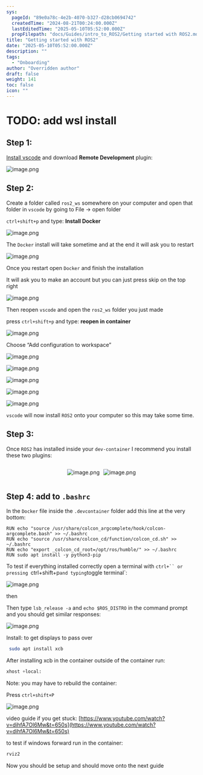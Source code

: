 ```yaml
---
sys:
  pageId: "89e0a78c-4e2b-4070-b327-d28cb0694742"
  createdTime: "2024-08-21T00:24:00.000Z"
  lastEditedTime: "2025-05-10T05:52:00.000Z"
  propFilepath: "docs/Guides/intro_to_ROS2/Getting started with ROS2.md"
title: "Getting started with ROS2"
date: "2025-05-10T05:52:00.000Z"
description: ""
tags:
  - "Onboarding"
author: "Overridden author"
draft: false
weight: 141
toc: false
icon: ""
---
```


# TODO: add wsl install

## Step 1:

[Install vscode](https://code.visualstudio.com/download) and download **Remote Development** plugin:

![image.png](https://prod-files-secure.s3.us-west-2.amazonaws.com/d518164a-d88e-44d1-a4ee-3adb3bd8bce0/efb52993-1881-4a40-b95e-6f020334f022/image.png?X-Amz-Algorithm=AWS4-HMAC-SHA256&X-Amz-Content-Sha256=UNSIGNED-PAYLOAD&X-Amz-Credential=ASIAZI2LB466R6UZIAPO%2F20250626%2Fus-west-2%2Fs3%2Faws4_request&X-Amz-Date=20250626T091027Z&X-Amz-Expires=3600&X-Amz-Security-Token=IQoJb3JpZ2luX2VjEGEaCXVzLXdlc3QtMiJIMEYCIQDcByLQAMA8pXlDsVW7zOa99E6szsayZazoqP1kjIDXQAIhAPC4AsH%2FX7wKOnNohkDCQQWO%2FZhZ9rdn9X4%2B6gsgoBsoKv8DCFoQABoMNjM3NDIzMTgzODA1IgzCnFBASDExpnbG%2FXIq3ANprW6PNj%2FjPp2wBKop%2BWwfoQAtgR%2BZgVl33wdIsW03b9UHFdlAAhEMeqJHp3Encm8vrk4RznKJwPBeNP4y0C41rL1TR1zZxSQoFYk4eNfK63vRK6X0LIARJuI0rFpP8T6xeStrTo74Czlpek6obxVt7aeBC1Y1bfh6vCZ5oXKa6wqGQqtX%2BAul97s8Y5tx3v78fTbCkNZv9wq6%2Bvrjg%2F7k%2FrXdQp8anJHsHd9DHwN9ZtEcSIfYgTPSglj82ENe2LTi0V0vJNsqZF%2F3vm3eyo2gjR9syER9pgSLdQL4X2kYTzCmx88XmujyHibLE%2FVPqKCqo20UYVKk%2BRCAW4GZZrLy5W9y59VEodPhMtY48sXc9Dw9%2F9%2BpIm%2FUmEgD23vlsixW9mvCFYI4y4H5f1s3dUptluCQCPsWtYWffF0AUOiAKO%2F9H2RNRgoCMsrhE4QOZRzXNOVDLxtcJsnUNIVK1fFRcpfhZqcL3W0TmTmLety2B%2FyvCh%2B7g88f01u6MTu5d59gg6BYO56DoF760aufKtdoDkGCluuBskmv3dDVoJjU3b1TdwHrS5PoAKWoyAAv%2B%2FjFWXXjlB2Xg%2Bi45KyCUwq87Sw0MtHngvioNlPah3FMSlLbTCgZ0zR7KW97ITCTl%2FTCBjqkAeT2fAhMfvYjw0TrnsMM4HdH6sTiVNpp5mjjB7dXHO2tPs5uewpVCjv5ytloqjQT0B%2FFf9WaUdByZ3K1979xwwDn5Q%2B9%2FU0KKom3rUkYUlEr4bmTehrgPx1q6mgGq78BsuZ5zZJDMrVYVrZQlwYkebGkQODsmojXqMlkfVdExqcdMss7cYALtcBl9tojYhqPqpTq9z6CEdbXxm%2Fjnjmt2RsnfXR%2F&X-Amz-Signature=edf59d238b2a07e97773479b6480ba25b3cdfc89d9404d61dc1c69d9d08c7755&X-Amz-SignedHeaders=host&x-amz-checksum-mode=ENABLED&x-id=GetObject)

## Step 2:

Create a folder called `ros2_ws` somewhere on your computer and open that folder in `vscode` by going to File → open folder 

`ctrl+shift+p` and type: **Install Docker**

![image.png](https://prod-files-secure.s3.us-west-2.amazonaws.com/d518164a-d88e-44d1-a4ee-3adb3bd8bce0/2269dc0e-1cd5-47ff-bceb-c04ad9b2eab0/image.png?X-Amz-Algorithm=AWS4-HMAC-SHA256&X-Amz-Content-Sha256=UNSIGNED-PAYLOAD&X-Amz-Credential=ASIAZI2LB466R6UZIAPO%2F20250626%2Fus-west-2%2Fs3%2Faws4_request&X-Amz-Date=20250626T091027Z&X-Amz-Expires=3600&X-Amz-Security-Token=IQoJb3JpZ2luX2VjEGEaCXVzLXdlc3QtMiJIMEYCIQDcByLQAMA8pXlDsVW7zOa99E6szsayZazoqP1kjIDXQAIhAPC4AsH%2FX7wKOnNohkDCQQWO%2FZhZ9rdn9X4%2B6gsgoBsoKv8DCFoQABoMNjM3NDIzMTgzODA1IgzCnFBASDExpnbG%2FXIq3ANprW6PNj%2FjPp2wBKop%2BWwfoQAtgR%2BZgVl33wdIsW03b9UHFdlAAhEMeqJHp3Encm8vrk4RznKJwPBeNP4y0C41rL1TR1zZxSQoFYk4eNfK63vRK6X0LIARJuI0rFpP8T6xeStrTo74Czlpek6obxVt7aeBC1Y1bfh6vCZ5oXKa6wqGQqtX%2BAul97s8Y5tx3v78fTbCkNZv9wq6%2Bvrjg%2F7k%2FrXdQp8anJHsHd9DHwN9ZtEcSIfYgTPSglj82ENe2LTi0V0vJNsqZF%2F3vm3eyo2gjR9syER9pgSLdQL4X2kYTzCmx88XmujyHibLE%2FVPqKCqo20UYVKk%2BRCAW4GZZrLy5W9y59VEodPhMtY48sXc9Dw9%2F9%2BpIm%2FUmEgD23vlsixW9mvCFYI4y4H5f1s3dUptluCQCPsWtYWffF0AUOiAKO%2F9H2RNRgoCMsrhE4QOZRzXNOVDLxtcJsnUNIVK1fFRcpfhZqcL3W0TmTmLety2B%2FyvCh%2B7g88f01u6MTu5d59gg6BYO56DoF760aufKtdoDkGCluuBskmv3dDVoJjU3b1TdwHrS5PoAKWoyAAv%2B%2FjFWXXjlB2Xg%2Bi45KyCUwq87Sw0MtHngvioNlPah3FMSlLbTCgZ0zR7KW97ITCTl%2FTCBjqkAeT2fAhMfvYjw0TrnsMM4HdH6sTiVNpp5mjjB7dXHO2tPs5uewpVCjv5ytloqjQT0B%2FFf9WaUdByZ3K1979xwwDn5Q%2B9%2FU0KKom3rUkYUlEr4bmTehrgPx1q6mgGq78BsuZ5zZJDMrVYVrZQlwYkebGkQODsmojXqMlkfVdExqcdMss7cYALtcBl9tojYhqPqpTq9z6CEdbXxm%2Fjnjmt2RsnfXR%2F&X-Amz-Signature=e772bef2708b2e489ef8f0caad523be8921c8d8cae10c94e91499fc9bfafe63e&X-Amz-SignedHeaders=host&x-amz-checksum-mode=ENABLED&x-id=GetObject)

The `Docker` install will take sometime and at the end it will ask you to restart

![image.png](https://prod-files-secure.s3.us-west-2.amazonaws.com/d518164a-d88e-44d1-a4ee-3adb3bd8bce0/ed233f78-be33-4b1f-b89c-9c346c0e961e/image.png?X-Amz-Algorithm=AWS4-HMAC-SHA256&X-Amz-Content-Sha256=UNSIGNED-PAYLOAD&X-Amz-Credential=ASIAZI2LB466R6UZIAPO%2F20250626%2Fus-west-2%2Fs3%2Faws4_request&X-Amz-Date=20250626T091027Z&X-Amz-Expires=3600&X-Amz-Security-Token=IQoJb3JpZ2luX2VjEGEaCXVzLXdlc3QtMiJIMEYCIQDcByLQAMA8pXlDsVW7zOa99E6szsayZazoqP1kjIDXQAIhAPC4AsH%2FX7wKOnNohkDCQQWO%2FZhZ9rdn9X4%2B6gsgoBsoKv8DCFoQABoMNjM3NDIzMTgzODA1IgzCnFBASDExpnbG%2FXIq3ANprW6PNj%2FjPp2wBKop%2BWwfoQAtgR%2BZgVl33wdIsW03b9UHFdlAAhEMeqJHp3Encm8vrk4RznKJwPBeNP4y0C41rL1TR1zZxSQoFYk4eNfK63vRK6X0LIARJuI0rFpP8T6xeStrTo74Czlpek6obxVt7aeBC1Y1bfh6vCZ5oXKa6wqGQqtX%2BAul97s8Y5tx3v78fTbCkNZv9wq6%2Bvrjg%2F7k%2FrXdQp8anJHsHd9DHwN9ZtEcSIfYgTPSglj82ENe2LTi0V0vJNsqZF%2F3vm3eyo2gjR9syER9pgSLdQL4X2kYTzCmx88XmujyHibLE%2FVPqKCqo20UYVKk%2BRCAW4GZZrLy5W9y59VEodPhMtY48sXc9Dw9%2F9%2BpIm%2FUmEgD23vlsixW9mvCFYI4y4H5f1s3dUptluCQCPsWtYWffF0AUOiAKO%2F9H2RNRgoCMsrhE4QOZRzXNOVDLxtcJsnUNIVK1fFRcpfhZqcL3W0TmTmLety2B%2FyvCh%2B7g88f01u6MTu5d59gg6BYO56DoF760aufKtdoDkGCluuBskmv3dDVoJjU3b1TdwHrS5PoAKWoyAAv%2B%2FjFWXXjlB2Xg%2Bi45KyCUwq87Sw0MtHngvioNlPah3FMSlLbTCgZ0zR7KW97ITCTl%2FTCBjqkAeT2fAhMfvYjw0TrnsMM4HdH6sTiVNpp5mjjB7dXHO2tPs5uewpVCjv5ytloqjQT0B%2FFf9WaUdByZ3K1979xwwDn5Q%2B9%2FU0KKom3rUkYUlEr4bmTehrgPx1q6mgGq78BsuZ5zZJDMrVYVrZQlwYkebGkQODsmojXqMlkfVdExqcdMss7cYALtcBl9tojYhqPqpTq9z6CEdbXxm%2Fjnjmt2RsnfXR%2F&X-Amz-Signature=f8e6764e0a778344f15d8767c7f8d9e8f510b1f5f3b7da1863aef7ee067f6a18&X-Amz-SignedHeaders=host&x-amz-checksum-mode=ENABLED&x-id=GetObject)

Once you restart open `Docker` and finish the installation

It will ask you to make an account but you can just press skip on the top right

![image.png](https://prod-files-secure.s3.us-west-2.amazonaws.com/d518164a-d88e-44d1-a4ee-3adb3bd8bce0/21010ad9-1659-4fd9-9f59-9932a09b2a3d/image.png?X-Amz-Algorithm=AWS4-HMAC-SHA256&X-Amz-Content-Sha256=UNSIGNED-PAYLOAD&X-Amz-Credential=ASIAZI2LB466R6UZIAPO%2F20250626%2Fus-west-2%2Fs3%2Faws4_request&X-Amz-Date=20250626T091027Z&X-Amz-Expires=3600&X-Amz-Security-Token=IQoJb3JpZ2luX2VjEGEaCXVzLXdlc3QtMiJIMEYCIQDcByLQAMA8pXlDsVW7zOa99E6szsayZazoqP1kjIDXQAIhAPC4AsH%2FX7wKOnNohkDCQQWO%2FZhZ9rdn9X4%2B6gsgoBsoKv8DCFoQABoMNjM3NDIzMTgzODA1IgzCnFBASDExpnbG%2FXIq3ANprW6PNj%2FjPp2wBKop%2BWwfoQAtgR%2BZgVl33wdIsW03b9UHFdlAAhEMeqJHp3Encm8vrk4RznKJwPBeNP4y0C41rL1TR1zZxSQoFYk4eNfK63vRK6X0LIARJuI0rFpP8T6xeStrTo74Czlpek6obxVt7aeBC1Y1bfh6vCZ5oXKa6wqGQqtX%2BAul97s8Y5tx3v78fTbCkNZv9wq6%2Bvrjg%2F7k%2FrXdQp8anJHsHd9DHwN9ZtEcSIfYgTPSglj82ENe2LTi0V0vJNsqZF%2F3vm3eyo2gjR9syER9pgSLdQL4X2kYTzCmx88XmujyHibLE%2FVPqKCqo20UYVKk%2BRCAW4GZZrLy5W9y59VEodPhMtY48sXc9Dw9%2F9%2BpIm%2FUmEgD23vlsixW9mvCFYI4y4H5f1s3dUptluCQCPsWtYWffF0AUOiAKO%2F9H2RNRgoCMsrhE4QOZRzXNOVDLxtcJsnUNIVK1fFRcpfhZqcL3W0TmTmLety2B%2FyvCh%2B7g88f01u6MTu5d59gg6BYO56DoF760aufKtdoDkGCluuBskmv3dDVoJjU3b1TdwHrS5PoAKWoyAAv%2B%2FjFWXXjlB2Xg%2Bi45KyCUwq87Sw0MtHngvioNlPah3FMSlLbTCgZ0zR7KW97ITCTl%2FTCBjqkAeT2fAhMfvYjw0TrnsMM4HdH6sTiVNpp5mjjB7dXHO2tPs5uewpVCjv5ytloqjQT0B%2FFf9WaUdByZ3K1979xwwDn5Q%2B9%2FU0KKom3rUkYUlEr4bmTehrgPx1q6mgGq78BsuZ5zZJDMrVYVrZQlwYkebGkQODsmojXqMlkfVdExqcdMss7cYALtcBl9tojYhqPqpTq9z6CEdbXxm%2Fjnjmt2RsnfXR%2F&X-Amz-Signature=a7c24560b058838ca28972883a42edcbc4caa425de2ee4fc5721e1a3a1cc6889&X-Amz-SignedHeaders=host&x-amz-checksum-mode=ENABLED&x-id=GetObject)

Then reopen `vscode` and open the `ros2_ws` folder you just made

press `ctrl+shift+p` and type: **reopen in container**

![image.png](https://prod-files-secure.s3.us-west-2.amazonaws.com/d518164a-d88e-44d1-a4ee-3adb3bd8bce0/4e93b8c2-41ad-488c-8095-c74205196118/image.png?X-Amz-Algorithm=AWS4-HMAC-SHA256&X-Amz-Content-Sha256=UNSIGNED-PAYLOAD&X-Amz-Credential=ASIAZI2LB466R6UZIAPO%2F20250626%2Fus-west-2%2Fs3%2Faws4_request&X-Amz-Date=20250626T091027Z&X-Amz-Expires=3600&X-Amz-Security-Token=IQoJb3JpZ2luX2VjEGEaCXVzLXdlc3QtMiJIMEYCIQDcByLQAMA8pXlDsVW7zOa99E6szsayZazoqP1kjIDXQAIhAPC4AsH%2FX7wKOnNohkDCQQWO%2FZhZ9rdn9X4%2B6gsgoBsoKv8DCFoQABoMNjM3NDIzMTgzODA1IgzCnFBASDExpnbG%2FXIq3ANprW6PNj%2FjPp2wBKop%2BWwfoQAtgR%2BZgVl33wdIsW03b9UHFdlAAhEMeqJHp3Encm8vrk4RznKJwPBeNP4y0C41rL1TR1zZxSQoFYk4eNfK63vRK6X0LIARJuI0rFpP8T6xeStrTo74Czlpek6obxVt7aeBC1Y1bfh6vCZ5oXKa6wqGQqtX%2BAul97s8Y5tx3v78fTbCkNZv9wq6%2Bvrjg%2F7k%2FrXdQp8anJHsHd9DHwN9ZtEcSIfYgTPSglj82ENe2LTi0V0vJNsqZF%2F3vm3eyo2gjR9syER9pgSLdQL4X2kYTzCmx88XmujyHibLE%2FVPqKCqo20UYVKk%2BRCAW4GZZrLy5W9y59VEodPhMtY48sXc9Dw9%2F9%2BpIm%2FUmEgD23vlsixW9mvCFYI4y4H5f1s3dUptluCQCPsWtYWffF0AUOiAKO%2F9H2RNRgoCMsrhE4QOZRzXNOVDLxtcJsnUNIVK1fFRcpfhZqcL3W0TmTmLety2B%2FyvCh%2B7g88f01u6MTu5d59gg6BYO56DoF760aufKtdoDkGCluuBskmv3dDVoJjU3b1TdwHrS5PoAKWoyAAv%2B%2FjFWXXjlB2Xg%2Bi45KyCUwq87Sw0MtHngvioNlPah3FMSlLbTCgZ0zR7KW97ITCTl%2FTCBjqkAeT2fAhMfvYjw0TrnsMM4HdH6sTiVNpp5mjjB7dXHO2tPs5uewpVCjv5ytloqjQT0B%2FFf9WaUdByZ3K1979xwwDn5Q%2B9%2FU0KKom3rUkYUlEr4bmTehrgPx1q6mgGq78BsuZ5zZJDMrVYVrZQlwYkebGkQODsmojXqMlkfVdExqcdMss7cYALtcBl9tojYhqPqpTq9z6CEdbXxm%2Fjnjmt2RsnfXR%2F&X-Amz-Signature=7b21d93a57e8789f050ed45df3642c2d5a3339376cfd5e797ac4160dd28475d7&X-Amz-SignedHeaders=host&x-amz-checksum-mode=ENABLED&x-id=GetObject)

Choose “Add configuration to workspace”

![image.png](https://prod-files-secure.s3.us-west-2.amazonaws.com/d518164a-d88e-44d1-a4ee-3adb3bd8bce0/9560b282-5060-4989-ba37-97e7b2c22476/image.png?X-Amz-Algorithm=AWS4-HMAC-SHA256&X-Amz-Content-Sha256=UNSIGNED-PAYLOAD&X-Amz-Credential=ASIAZI2LB466R6UZIAPO%2F20250626%2Fus-west-2%2Fs3%2Faws4_request&X-Amz-Date=20250626T091027Z&X-Amz-Expires=3600&X-Amz-Security-Token=IQoJb3JpZ2luX2VjEGEaCXVzLXdlc3QtMiJIMEYCIQDcByLQAMA8pXlDsVW7zOa99E6szsayZazoqP1kjIDXQAIhAPC4AsH%2FX7wKOnNohkDCQQWO%2FZhZ9rdn9X4%2B6gsgoBsoKv8DCFoQABoMNjM3NDIzMTgzODA1IgzCnFBASDExpnbG%2FXIq3ANprW6PNj%2FjPp2wBKop%2BWwfoQAtgR%2BZgVl33wdIsW03b9UHFdlAAhEMeqJHp3Encm8vrk4RznKJwPBeNP4y0C41rL1TR1zZxSQoFYk4eNfK63vRK6X0LIARJuI0rFpP8T6xeStrTo74Czlpek6obxVt7aeBC1Y1bfh6vCZ5oXKa6wqGQqtX%2BAul97s8Y5tx3v78fTbCkNZv9wq6%2Bvrjg%2F7k%2FrXdQp8anJHsHd9DHwN9ZtEcSIfYgTPSglj82ENe2LTi0V0vJNsqZF%2F3vm3eyo2gjR9syER9pgSLdQL4X2kYTzCmx88XmujyHibLE%2FVPqKCqo20UYVKk%2BRCAW4GZZrLy5W9y59VEodPhMtY48sXc9Dw9%2F9%2BpIm%2FUmEgD23vlsixW9mvCFYI4y4H5f1s3dUptluCQCPsWtYWffF0AUOiAKO%2F9H2RNRgoCMsrhE4QOZRzXNOVDLxtcJsnUNIVK1fFRcpfhZqcL3W0TmTmLety2B%2FyvCh%2B7g88f01u6MTu5d59gg6BYO56DoF760aufKtdoDkGCluuBskmv3dDVoJjU3b1TdwHrS5PoAKWoyAAv%2B%2FjFWXXjlB2Xg%2Bi45KyCUwq87Sw0MtHngvioNlPah3FMSlLbTCgZ0zR7KW97ITCTl%2FTCBjqkAeT2fAhMfvYjw0TrnsMM4HdH6sTiVNpp5mjjB7dXHO2tPs5uewpVCjv5ytloqjQT0B%2FFf9WaUdByZ3K1979xwwDn5Q%2B9%2FU0KKom3rUkYUlEr4bmTehrgPx1q6mgGq78BsuZ5zZJDMrVYVrZQlwYkebGkQODsmojXqMlkfVdExqcdMss7cYALtcBl9tojYhqPqpTq9z6CEdbXxm%2Fjnjmt2RsnfXR%2F&X-Amz-Signature=e0dc90bc1e3a3dda4f0d2be6b80d2db01335438aa32a513d3d4dc4b76814936b&X-Amz-SignedHeaders=host&x-amz-checksum-mode=ENABLED&x-id=GetObject)

![image.png](https://prod-files-secure.s3.us-west-2.amazonaws.com/d518164a-d88e-44d1-a4ee-3adb3bd8bce0/2ee63f81-886b-48e8-a553-dc6e5eac99e4/image.png?X-Amz-Algorithm=AWS4-HMAC-SHA256&X-Amz-Content-Sha256=UNSIGNED-PAYLOAD&X-Amz-Credential=ASIAZI2LB466R6UZIAPO%2F20250626%2Fus-west-2%2Fs3%2Faws4_request&X-Amz-Date=20250626T091027Z&X-Amz-Expires=3600&X-Amz-Security-Token=IQoJb3JpZ2luX2VjEGEaCXVzLXdlc3QtMiJIMEYCIQDcByLQAMA8pXlDsVW7zOa99E6szsayZazoqP1kjIDXQAIhAPC4AsH%2FX7wKOnNohkDCQQWO%2FZhZ9rdn9X4%2B6gsgoBsoKv8DCFoQABoMNjM3NDIzMTgzODA1IgzCnFBASDExpnbG%2FXIq3ANprW6PNj%2FjPp2wBKop%2BWwfoQAtgR%2BZgVl33wdIsW03b9UHFdlAAhEMeqJHp3Encm8vrk4RznKJwPBeNP4y0C41rL1TR1zZxSQoFYk4eNfK63vRK6X0LIARJuI0rFpP8T6xeStrTo74Czlpek6obxVt7aeBC1Y1bfh6vCZ5oXKa6wqGQqtX%2BAul97s8Y5tx3v78fTbCkNZv9wq6%2Bvrjg%2F7k%2FrXdQp8anJHsHd9DHwN9ZtEcSIfYgTPSglj82ENe2LTi0V0vJNsqZF%2F3vm3eyo2gjR9syER9pgSLdQL4X2kYTzCmx88XmujyHibLE%2FVPqKCqo20UYVKk%2BRCAW4GZZrLy5W9y59VEodPhMtY48sXc9Dw9%2F9%2BpIm%2FUmEgD23vlsixW9mvCFYI4y4H5f1s3dUptluCQCPsWtYWffF0AUOiAKO%2F9H2RNRgoCMsrhE4QOZRzXNOVDLxtcJsnUNIVK1fFRcpfhZqcL3W0TmTmLety2B%2FyvCh%2B7g88f01u6MTu5d59gg6BYO56DoF760aufKtdoDkGCluuBskmv3dDVoJjU3b1TdwHrS5PoAKWoyAAv%2B%2FjFWXXjlB2Xg%2Bi45KyCUwq87Sw0MtHngvioNlPah3FMSlLbTCgZ0zR7KW97ITCTl%2FTCBjqkAeT2fAhMfvYjw0TrnsMM4HdH6sTiVNpp5mjjB7dXHO2tPs5uewpVCjv5ytloqjQT0B%2FFf9WaUdByZ3K1979xwwDn5Q%2B9%2FU0KKom3rUkYUlEr4bmTehrgPx1q6mgGq78BsuZ5zZJDMrVYVrZQlwYkebGkQODsmojXqMlkfVdExqcdMss7cYALtcBl9tojYhqPqpTq9z6CEdbXxm%2Fjnjmt2RsnfXR%2F&X-Amz-Signature=6b7b9fec63d6479f29c43ed6c826af4bb34094f82599200a4c7edfc045725379&X-Amz-SignedHeaders=host&x-amz-checksum-mode=ENABLED&x-id=GetObject)

![image.png](https://prod-files-secure.s3.us-west-2.amazonaws.com/d518164a-d88e-44d1-a4ee-3adb3bd8bce0/ae1580b2-b048-407e-aed9-b584224a7a04/image.png?X-Amz-Algorithm=AWS4-HMAC-SHA256&X-Amz-Content-Sha256=UNSIGNED-PAYLOAD&X-Amz-Credential=ASIAZI2LB466R6UZIAPO%2F20250626%2Fus-west-2%2Fs3%2Faws4_request&X-Amz-Date=20250626T091027Z&X-Amz-Expires=3600&X-Amz-Security-Token=IQoJb3JpZ2luX2VjEGEaCXVzLXdlc3QtMiJIMEYCIQDcByLQAMA8pXlDsVW7zOa99E6szsayZazoqP1kjIDXQAIhAPC4AsH%2FX7wKOnNohkDCQQWO%2FZhZ9rdn9X4%2B6gsgoBsoKv8DCFoQABoMNjM3NDIzMTgzODA1IgzCnFBASDExpnbG%2FXIq3ANprW6PNj%2FjPp2wBKop%2BWwfoQAtgR%2BZgVl33wdIsW03b9UHFdlAAhEMeqJHp3Encm8vrk4RznKJwPBeNP4y0C41rL1TR1zZxSQoFYk4eNfK63vRK6X0LIARJuI0rFpP8T6xeStrTo74Czlpek6obxVt7aeBC1Y1bfh6vCZ5oXKa6wqGQqtX%2BAul97s8Y5tx3v78fTbCkNZv9wq6%2Bvrjg%2F7k%2FrXdQp8anJHsHd9DHwN9ZtEcSIfYgTPSglj82ENe2LTi0V0vJNsqZF%2F3vm3eyo2gjR9syER9pgSLdQL4X2kYTzCmx88XmujyHibLE%2FVPqKCqo20UYVKk%2BRCAW4GZZrLy5W9y59VEodPhMtY48sXc9Dw9%2F9%2BpIm%2FUmEgD23vlsixW9mvCFYI4y4H5f1s3dUptluCQCPsWtYWffF0AUOiAKO%2F9H2RNRgoCMsrhE4QOZRzXNOVDLxtcJsnUNIVK1fFRcpfhZqcL3W0TmTmLety2B%2FyvCh%2B7g88f01u6MTu5d59gg6BYO56DoF760aufKtdoDkGCluuBskmv3dDVoJjU3b1TdwHrS5PoAKWoyAAv%2B%2FjFWXXjlB2Xg%2Bi45KyCUwq87Sw0MtHngvioNlPah3FMSlLbTCgZ0zR7KW97ITCTl%2FTCBjqkAeT2fAhMfvYjw0TrnsMM4HdH6sTiVNpp5mjjB7dXHO2tPs5uewpVCjv5ytloqjQT0B%2FFf9WaUdByZ3K1979xwwDn5Q%2B9%2FU0KKom3rUkYUlEr4bmTehrgPx1q6mgGq78BsuZ5zZJDMrVYVrZQlwYkebGkQODsmojXqMlkfVdExqcdMss7cYALtcBl9tojYhqPqpTq9z6CEdbXxm%2Fjnjmt2RsnfXR%2F&X-Amz-Signature=c9471caec494089e91435af6b801d0d5ea3d88c991b4e013d5a2c4436cbff14f&X-Amz-SignedHeaders=host&x-amz-checksum-mode=ENABLED&x-id=GetObject)

![image.png](https://prod-files-secure.s3.us-west-2.amazonaws.com/d518164a-d88e-44d1-a4ee-3adb3bd8bce0/53255b28-f75e-430f-b9e3-c0ac8577e42b/image.png?X-Amz-Algorithm=AWS4-HMAC-SHA256&X-Amz-Content-Sha256=UNSIGNED-PAYLOAD&X-Amz-Credential=ASIAZI2LB466R6UZIAPO%2F20250626%2Fus-west-2%2Fs3%2Faws4_request&X-Amz-Date=20250626T091027Z&X-Amz-Expires=3600&X-Amz-Security-Token=IQoJb3JpZ2luX2VjEGEaCXVzLXdlc3QtMiJIMEYCIQDcByLQAMA8pXlDsVW7zOa99E6szsayZazoqP1kjIDXQAIhAPC4AsH%2FX7wKOnNohkDCQQWO%2FZhZ9rdn9X4%2B6gsgoBsoKv8DCFoQABoMNjM3NDIzMTgzODA1IgzCnFBASDExpnbG%2FXIq3ANprW6PNj%2FjPp2wBKop%2BWwfoQAtgR%2BZgVl33wdIsW03b9UHFdlAAhEMeqJHp3Encm8vrk4RznKJwPBeNP4y0C41rL1TR1zZxSQoFYk4eNfK63vRK6X0LIARJuI0rFpP8T6xeStrTo74Czlpek6obxVt7aeBC1Y1bfh6vCZ5oXKa6wqGQqtX%2BAul97s8Y5tx3v78fTbCkNZv9wq6%2Bvrjg%2F7k%2FrXdQp8anJHsHd9DHwN9ZtEcSIfYgTPSglj82ENe2LTi0V0vJNsqZF%2F3vm3eyo2gjR9syER9pgSLdQL4X2kYTzCmx88XmujyHibLE%2FVPqKCqo20UYVKk%2BRCAW4GZZrLy5W9y59VEodPhMtY48sXc9Dw9%2F9%2BpIm%2FUmEgD23vlsixW9mvCFYI4y4H5f1s3dUptluCQCPsWtYWffF0AUOiAKO%2F9H2RNRgoCMsrhE4QOZRzXNOVDLxtcJsnUNIVK1fFRcpfhZqcL3W0TmTmLety2B%2FyvCh%2B7g88f01u6MTu5d59gg6BYO56DoF760aufKtdoDkGCluuBskmv3dDVoJjU3b1TdwHrS5PoAKWoyAAv%2B%2FjFWXXjlB2Xg%2Bi45KyCUwq87Sw0MtHngvioNlPah3FMSlLbTCgZ0zR7KW97ITCTl%2FTCBjqkAeT2fAhMfvYjw0TrnsMM4HdH6sTiVNpp5mjjB7dXHO2tPs5uewpVCjv5ytloqjQT0B%2FFf9WaUdByZ3K1979xwwDn5Q%2B9%2FU0KKom3rUkYUlEr4bmTehrgPx1q6mgGq78BsuZ5zZJDMrVYVrZQlwYkebGkQODsmojXqMlkfVdExqcdMss7cYALtcBl9tojYhqPqpTq9z6CEdbXxm%2Fjnjmt2RsnfXR%2F&X-Amz-Signature=cf19cbc442c103eb5a55392c56fb228eeefd7394d1d14bc42d12e8f7ece8483b&X-Amz-SignedHeaders=host&x-amz-checksum-mode=ENABLED&x-id=GetObject)

![image.png](https://prod-files-secure.s3.us-west-2.amazonaws.com/d518164a-d88e-44d1-a4ee-3adb3bd8bce0/7c562767-5af9-4ffb-97d1-327bcdf4ee00/image.png?X-Amz-Algorithm=AWS4-HMAC-SHA256&X-Amz-Content-Sha256=UNSIGNED-PAYLOAD&X-Amz-Credential=ASIAZI2LB466R6UZIAPO%2F20250626%2Fus-west-2%2Fs3%2Faws4_request&X-Amz-Date=20250626T091027Z&X-Amz-Expires=3600&X-Amz-Security-Token=IQoJb3JpZ2luX2VjEGEaCXVzLXdlc3QtMiJIMEYCIQDcByLQAMA8pXlDsVW7zOa99E6szsayZazoqP1kjIDXQAIhAPC4AsH%2FX7wKOnNohkDCQQWO%2FZhZ9rdn9X4%2B6gsgoBsoKv8DCFoQABoMNjM3NDIzMTgzODA1IgzCnFBASDExpnbG%2FXIq3ANprW6PNj%2FjPp2wBKop%2BWwfoQAtgR%2BZgVl33wdIsW03b9UHFdlAAhEMeqJHp3Encm8vrk4RznKJwPBeNP4y0C41rL1TR1zZxSQoFYk4eNfK63vRK6X0LIARJuI0rFpP8T6xeStrTo74Czlpek6obxVt7aeBC1Y1bfh6vCZ5oXKa6wqGQqtX%2BAul97s8Y5tx3v78fTbCkNZv9wq6%2Bvrjg%2F7k%2FrXdQp8anJHsHd9DHwN9ZtEcSIfYgTPSglj82ENe2LTi0V0vJNsqZF%2F3vm3eyo2gjR9syER9pgSLdQL4X2kYTzCmx88XmujyHibLE%2FVPqKCqo20UYVKk%2BRCAW4GZZrLy5W9y59VEodPhMtY48sXc9Dw9%2F9%2BpIm%2FUmEgD23vlsixW9mvCFYI4y4H5f1s3dUptluCQCPsWtYWffF0AUOiAKO%2F9H2RNRgoCMsrhE4QOZRzXNOVDLxtcJsnUNIVK1fFRcpfhZqcL3W0TmTmLety2B%2FyvCh%2B7g88f01u6MTu5d59gg6BYO56DoF760aufKtdoDkGCluuBskmv3dDVoJjU3b1TdwHrS5PoAKWoyAAv%2B%2FjFWXXjlB2Xg%2Bi45KyCUwq87Sw0MtHngvioNlPah3FMSlLbTCgZ0zR7KW97ITCTl%2FTCBjqkAeT2fAhMfvYjw0TrnsMM4HdH6sTiVNpp5mjjB7dXHO2tPs5uewpVCjv5ytloqjQT0B%2FFf9WaUdByZ3K1979xwwDn5Q%2B9%2FU0KKom3rUkYUlEr4bmTehrgPx1q6mgGq78BsuZ5zZJDMrVYVrZQlwYkebGkQODsmojXqMlkfVdExqcdMss7cYALtcBl9tojYhqPqpTq9z6CEdbXxm%2Fjnjmt2RsnfXR%2F&X-Amz-Signature=97e3e66449f9bdf2a0799cb76e181af28a2afd4ab4ad3b86a6031f087976e4a7&X-Amz-SignedHeaders=host&x-amz-checksum-mode=ENABLED&x-id=GetObject)

`vscode` will now install `ROS2` onto your computer so this may take some time.

## Step 3:

Once `ROS2` has installed inside your `dev-container` I recommend you install these two plugins:

<div style="display: flex;flex-direction: row; column-gap:10px; max-width: 630px;justify-content: center;">
<div>

![image.png](https://prod-files-secure.s3.us-west-2.amazonaws.com/d518164a-d88e-44d1-a4ee-3adb3bd8bce0/3fc3d550-5a54-4ba1-ba6b-faa01cdb7369/image.png?X-Amz-Algorithm=AWS4-HMAC-SHA256&X-Amz-Content-Sha256=UNSIGNED-PAYLOAD&X-Amz-Credential=ASIAZI2LB4665E7RMOOO%2F20250626%2Fus-west-2%2Fs3%2Faws4_request&X-Amz-Date=20250626T091028Z&X-Amz-Expires=3600&X-Amz-Security-Token=IQoJb3JpZ2luX2VjEGEaCXVzLXdlc3QtMiJGMEQCIAkcUO4%2BpsR5Z%2BMlY8hgwMwoYgcN63oNB9ewU7pDbOCoAiAwpwWK5rq89nzgRpA3kI1rQ%2FkkNgfo1Yhw5CPJAYuZmSr%2FAwhaEAAaDDYzNzQyMzE4MzgwNSIMrmOP59MAj4WqlM6gKtwD9qe3pnwFl04FNcxSipyJSCZo8%2Bnqrifw3t3gKJwKH9cceq00tBrj3B0PmffjkdRBTPWTf9To7k717v%2F%2By72CptdRrzns77EXp8Y1eCHGn5xhNxDGda69tkdqpMZHi%2FF%2BH4hWojITc7PL3KSNraYynfZK8cte2EcMvyi0hm7Didy8YDR1D%2FTBmAdEFPRDdVWl1ki3Xjhl%2F75LRSlcQDdjZzQdKg86Kgvma8so%2FNi6Bv3U8JpBfj9GRulfgcHThWKha8eQ9%2BbsuOF7DIXfTj5CZS9Idzjr4c99zHGYvmEgkNXePZu70kezWnaIbPI2U0Ax5Q5BsF1%2FyYx58RZ2I5osvVu5Uj294kcTYsM5BkKp6cqS5bPDymZATxjYKton3bkIv77K7T1rWh9QciPFJpwZV7%2B04Y6UGU%2FUs7FVBSgM8agLQx5hZKeuU2PpZj8CVTOfg2x0%2BCbjNw69jOyew%2FOSnEnxYiOIrULIhg%2Ft3EAe5U6rrQ0qfQtSgfgv%2BpJptTTZCxaUmNJoyTodX%2FWB1zl4imWnWhJr1A0Xczw6Ha%2BQ45KQzZ1TgBsytFmsvQVKpBQ3x2QwJ1EQWJu%2FskQNTCWAAtmgDGeR7emT7P1Mm1GDNQYdMrBbJZm1JNOnRq0w4Jb0wgY6pgF75EZ6h0TUOnvpNktZcV4AitbMHwThSrKAvqmOt8mjWPvRTcaoeq9nHvfJUCzknDtBMEhiP5VuKG07q4uGIRVefcocT6x4eUm9Mt897gNKGcGaikB2Wt86nhNnTILZHouew9gp4W9gJqf9Wn4gxylfi7ea16PcynMeQ4IkjVa7yLtYWrLDBpZhCndyB%2BPL584yDLnGnwlDPRjjxB7q2TxANoTy93AM&X-Amz-Signature=35ef7f1c43c90c0ef5bbe19f877a93a2e90b3c0d523fb32f306d72c6108c5c54&X-Amz-SignedHeaders=host&x-amz-checksum-mode=ENABLED&x-id=GetObject)

</div>
<div>

![image.png](https://prod-files-secure.s3.us-west-2.amazonaws.com/d518164a-d88e-44d1-a4ee-3adb3bd8bce0/d994cc66-13c2-4093-a5a3-f84cf4601a82/image.png?X-Amz-Algorithm=AWS4-HMAC-SHA256&X-Amz-Content-Sha256=UNSIGNED-PAYLOAD&X-Amz-Credential=ASIAZI2LB466VUQQNRUW%2F20250626%2Fus-west-2%2Fs3%2Faws4_request&X-Amz-Date=20250626T091028Z&X-Amz-Expires=3600&X-Amz-Security-Token=IQoJb3JpZ2luX2VjEGEaCXVzLXdlc3QtMiJHMEUCIQDl%2F9g6nKZ5ONY07Daifco3UdUVx4XAUYwv5x2kv4F4bwIgVxdWICGb7PFpmkZs5pWPQUlXmQegzq%2Fwt1empj%2F9bmwq%2FwMIWhAAGgw2Mzc0MjMxODM4MDUiDIIt6vaXKrOxKxSAgCrcA9SKox9xx3lMQBE4xz%2F0uoiS9bGu8BR%2Fw%2FZj6ABZwmN2UYBNl4RSqE8zJHFBVeGZ%2FvbXsllrOJZuoKnuffStynGasY38kFD8JD6coh%2Fs%2BHZVExtKzktzxvL37v7XPgMvfP2hJ9j%2FdDf3tIMKdLfyRZa1rF6ruGCGefueY7j38j%2FJHBSMS9TURFPAfmw8el3o7huUkq9SLN9mN6Y8reQIy%2BV%2B4VVO%2FrXY7dPHcX41vf7YRieODYnmT5%2FopBEH46Pub9Y717sbAtL16qkipttRYS5BzTUtcMxq05QwSYsBZu2jxZfzmNmqkYaqhR%2BwSQTJqslAzvDTT0K4Y3lRgxqJcc044rxhzBIeKeJKzZ6x2MGhE8z0XPb%2BtxGR1Mn2YvjVR%2BPbWigRqE6k5CnL%2FZ4HD4DTPIfpgdN8gZb7KNChZ4JimoehsR5PSzgFhI%2FH4tcwDwHsJAr6mUlZ%2BHsfbZYp%2BqX3xMUxf4LO7lfyfuSGDYYeoa28pNKV6V7KdbL09DAiJysRPGS7cRrHciCyv0Y74WCcaCM%2FT2uSrHnaHI4LYUzjAdqZrCBe1QO49fQet%2FUN%2FRrGVJXi3Ajn4degtWkCbkKnUWp4xwyvXaJce4gyIIqMJ5vMpbZSTnU4etw1MISW9MIGOqUBUzgg3tDVU0GaJg9uBqEfDtl3liFDSmayqKiNYF1Y3Zks3JwnRvzjOFuR1va%2FLg94I5euSJRoaA2mdvGulRvwzSph0EuTGsWQo4zdk1yAqKeOYSBAzy5LoFe005I%2F9mBhG9kbtEgG57MEHdfcHaA3pgGouwr7iwjGLYfXx0xYj2cs3E4QuNLCPMVYuSBw%2B%2FtL7uCsYNLVBQ2R2urjoWj%2BOAtBF3uN&X-Amz-Signature=d233427ae14443820a74bce090acac27b740d6a645c4a616155febc85c3d3e0d&X-Amz-SignedHeaders=host&x-amz-checksum-mode=ENABLED&x-id=GetObject)

</div>
</div>

## Step 4: add to `.bashrc`

In the `Docker` file inside the `.devcontainer` folder add this line at the very bottom: 

```docker
RUN echo "source /usr/share/colcon_argcomplete/hook/colcon-argcomplete.bash" >> ~/.bashrc
RUN echo "source /usr/share/colcon_cd/function/colcon_cd.sh" >> ~/.bashrc
RUN echo "export _colcon_cd_root=/opt/ros/humble/" >> ~/.bashrc
RUN sudo apt install -y python3-pip 
```

To test if everything installed correctly open a terminal with `ctrl+`` or pressing `ctrl+shift+p` and typing `toggle terminal`:

![image.png](https://prod-files-secure.s3.us-west-2.amazonaws.com/d518164a-d88e-44d1-a4ee-3adb3bd8bce0/6a4943d8-b04e-4c02-9a58-775f3384d1a5/image.png?X-Amz-Algorithm=AWS4-HMAC-SHA256&X-Amz-Content-Sha256=UNSIGNED-PAYLOAD&X-Amz-Credential=ASIAZI2LB466R6UZIAPO%2F20250626%2Fus-west-2%2Fs3%2Faws4_request&X-Amz-Date=20250626T091027Z&X-Amz-Expires=3600&X-Amz-Security-Token=IQoJb3JpZ2luX2VjEGEaCXVzLXdlc3QtMiJIMEYCIQDcByLQAMA8pXlDsVW7zOa99E6szsayZazoqP1kjIDXQAIhAPC4AsH%2FX7wKOnNohkDCQQWO%2FZhZ9rdn9X4%2B6gsgoBsoKv8DCFoQABoMNjM3NDIzMTgzODA1IgzCnFBASDExpnbG%2FXIq3ANprW6PNj%2FjPp2wBKop%2BWwfoQAtgR%2BZgVl33wdIsW03b9UHFdlAAhEMeqJHp3Encm8vrk4RznKJwPBeNP4y0C41rL1TR1zZxSQoFYk4eNfK63vRK6X0LIARJuI0rFpP8T6xeStrTo74Czlpek6obxVt7aeBC1Y1bfh6vCZ5oXKa6wqGQqtX%2BAul97s8Y5tx3v78fTbCkNZv9wq6%2Bvrjg%2F7k%2FrXdQp8anJHsHd9DHwN9ZtEcSIfYgTPSglj82ENe2LTi0V0vJNsqZF%2F3vm3eyo2gjR9syER9pgSLdQL4X2kYTzCmx88XmujyHibLE%2FVPqKCqo20UYVKk%2BRCAW4GZZrLy5W9y59VEodPhMtY48sXc9Dw9%2F9%2BpIm%2FUmEgD23vlsixW9mvCFYI4y4H5f1s3dUptluCQCPsWtYWffF0AUOiAKO%2F9H2RNRgoCMsrhE4QOZRzXNOVDLxtcJsnUNIVK1fFRcpfhZqcL3W0TmTmLety2B%2FyvCh%2B7g88f01u6MTu5d59gg6BYO56DoF760aufKtdoDkGCluuBskmv3dDVoJjU3b1TdwHrS5PoAKWoyAAv%2B%2FjFWXXjlB2Xg%2Bi45KyCUwq87Sw0MtHngvioNlPah3FMSlLbTCgZ0zR7KW97ITCTl%2FTCBjqkAeT2fAhMfvYjw0TrnsMM4HdH6sTiVNpp5mjjB7dXHO2tPs5uewpVCjv5ytloqjQT0B%2FFf9WaUdByZ3K1979xwwDn5Q%2B9%2FU0KKom3rUkYUlEr4bmTehrgPx1q6mgGq78BsuZ5zZJDMrVYVrZQlwYkebGkQODsmojXqMlkfVdExqcdMss7cYALtcBl9tojYhqPqpTq9z6CEdbXxm%2Fjnjmt2RsnfXR%2F&X-Amz-Signature=b12de74b8b34fb1321b645871bae229fe5e7562035ae0a18c65de794eee17924&X-Amz-SignedHeaders=host&x-amz-checksum-mode=ENABLED&x-id=GetObject)

then 

Then type `lsb_release -a` and `echo $ROS_DISTRO` in the command prompt and you should get similar responses:

![image.png](https://prod-files-secure.s3.us-west-2.amazonaws.com/d518164a-d88e-44d1-a4ee-3adb3bd8bce0/3e635dec-a805-4e85-8b9e-d000e5b71a4e/image.png?X-Amz-Algorithm=AWS4-HMAC-SHA256&X-Amz-Content-Sha256=UNSIGNED-PAYLOAD&X-Amz-Credential=ASIAZI2LB466R6UZIAPO%2F20250626%2Fus-west-2%2Fs3%2Faws4_request&X-Amz-Date=20250626T091027Z&X-Amz-Expires=3600&X-Amz-Security-Token=IQoJb3JpZ2luX2VjEGEaCXVzLXdlc3QtMiJIMEYCIQDcByLQAMA8pXlDsVW7zOa99E6szsayZazoqP1kjIDXQAIhAPC4AsH%2FX7wKOnNohkDCQQWO%2FZhZ9rdn9X4%2B6gsgoBsoKv8DCFoQABoMNjM3NDIzMTgzODA1IgzCnFBASDExpnbG%2FXIq3ANprW6PNj%2FjPp2wBKop%2BWwfoQAtgR%2BZgVl33wdIsW03b9UHFdlAAhEMeqJHp3Encm8vrk4RznKJwPBeNP4y0C41rL1TR1zZxSQoFYk4eNfK63vRK6X0LIARJuI0rFpP8T6xeStrTo74Czlpek6obxVt7aeBC1Y1bfh6vCZ5oXKa6wqGQqtX%2BAul97s8Y5tx3v78fTbCkNZv9wq6%2Bvrjg%2F7k%2FrXdQp8anJHsHd9DHwN9ZtEcSIfYgTPSglj82ENe2LTi0V0vJNsqZF%2F3vm3eyo2gjR9syER9pgSLdQL4X2kYTzCmx88XmujyHibLE%2FVPqKCqo20UYVKk%2BRCAW4GZZrLy5W9y59VEodPhMtY48sXc9Dw9%2F9%2BpIm%2FUmEgD23vlsixW9mvCFYI4y4H5f1s3dUptluCQCPsWtYWffF0AUOiAKO%2F9H2RNRgoCMsrhE4QOZRzXNOVDLxtcJsnUNIVK1fFRcpfhZqcL3W0TmTmLety2B%2FyvCh%2B7g88f01u6MTu5d59gg6BYO56DoF760aufKtdoDkGCluuBskmv3dDVoJjU3b1TdwHrS5PoAKWoyAAv%2B%2FjFWXXjlB2Xg%2Bi45KyCUwq87Sw0MtHngvioNlPah3FMSlLbTCgZ0zR7KW97ITCTl%2FTCBjqkAeT2fAhMfvYjw0TrnsMM4HdH6sTiVNpp5mjjB7dXHO2tPs5uewpVCjv5ytloqjQT0B%2FFf9WaUdByZ3K1979xwwDn5Q%2B9%2FU0KKom3rUkYUlEr4bmTehrgPx1q6mgGq78BsuZ5zZJDMrVYVrZQlwYkebGkQODsmojXqMlkfVdExqcdMss7cYALtcBl9tojYhqPqpTq9z6CEdbXxm%2Fjnjmt2RsnfXR%2F&X-Amz-Signature=668de8434ca90f63bb08e86fded6fe13a8b5b86165ec2245c714e2d990c74954&X-Amz-SignedHeaders=host&x-amz-checksum-mode=ENABLED&x-id=GetObject)

Install:  to get displays to pass over

```bash
 sudo apt install xcb
```

After installing xcb in the container outside of the container run:

```python
xhost +local:
```

Note: you may have to rebuild the container:

Press `ctrl+shift+P`

![image.png](https://prod-files-secure.s3.us-west-2.amazonaws.com/d518164a-d88e-44d1-a4ee-3adb3bd8bce0/6c2be660-2618-4c38-9c26-53554f7a0b7b/image.png?X-Amz-Algorithm=AWS4-HMAC-SHA256&X-Amz-Content-Sha256=UNSIGNED-PAYLOAD&X-Amz-Credential=ASIAZI2LB466R6UZIAPO%2F20250626%2Fus-west-2%2Fs3%2Faws4_request&X-Amz-Date=20250626T091027Z&X-Amz-Expires=3600&X-Amz-Security-Token=IQoJb3JpZ2luX2VjEGEaCXVzLXdlc3QtMiJIMEYCIQDcByLQAMA8pXlDsVW7zOa99E6szsayZazoqP1kjIDXQAIhAPC4AsH%2FX7wKOnNohkDCQQWO%2FZhZ9rdn9X4%2B6gsgoBsoKv8DCFoQABoMNjM3NDIzMTgzODA1IgzCnFBASDExpnbG%2FXIq3ANprW6PNj%2FjPp2wBKop%2BWwfoQAtgR%2BZgVl33wdIsW03b9UHFdlAAhEMeqJHp3Encm8vrk4RznKJwPBeNP4y0C41rL1TR1zZxSQoFYk4eNfK63vRK6X0LIARJuI0rFpP8T6xeStrTo74Czlpek6obxVt7aeBC1Y1bfh6vCZ5oXKa6wqGQqtX%2BAul97s8Y5tx3v78fTbCkNZv9wq6%2Bvrjg%2F7k%2FrXdQp8anJHsHd9DHwN9ZtEcSIfYgTPSglj82ENe2LTi0V0vJNsqZF%2F3vm3eyo2gjR9syER9pgSLdQL4X2kYTzCmx88XmujyHibLE%2FVPqKCqo20UYVKk%2BRCAW4GZZrLy5W9y59VEodPhMtY48sXc9Dw9%2F9%2BpIm%2FUmEgD23vlsixW9mvCFYI4y4H5f1s3dUptluCQCPsWtYWffF0AUOiAKO%2F9H2RNRgoCMsrhE4QOZRzXNOVDLxtcJsnUNIVK1fFRcpfhZqcL3W0TmTmLety2B%2FyvCh%2B7g88f01u6MTu5d59gg6BYO56DoF760aufKtdoDkGCluuBskmv3dDVoJjU3b1TdwHrS5PoAKWoyAAv%2B%2FjFWXXjlB2Xg%2Bi45KyCUwq87Sw0MtHngvioNlPah3FMSlLbTCgZ0zR7KW97ITCTl%2FTCBjqkAeT2fAhMfvYjw0TrnsMM4HdH6sTiVNpp5mjjB7dXHO2tPs5uewpVCjv5ytloqjQT0B%2FFf9WaUdByZ3K1979xwwDn5Q%2B9%2FU0KKom3rUkYUlEr4bmTehrgPx1q6mgGq78BsuZ5zZJDMrVYVrZQlwYkebGkQODsmojXqMlkfVdExqcdMss7cYALtcBl9tojYhqPqpTq9z6CEdbXxm%2Fjnjmt2RsnfXR%2F&X-Amz-Signature=ba2b1388b042ab694d2a9a5f10917314521c4f343158dddd582237eceb05d73c&X-Amz-SignedHeaders=host&x-amz-checksum-mode=ENABLED&x-id=GetObject)

video guide if you get stuck: [https://www.youtube.com/watch?v=dihfA7Ol6Mw&t=650s](https://www.youtube.com/watch?v=dihfA7Ol6Mw&t=650s)

to test if windows forward run in the container:

```bash
rviz2
```

Now you should be setup and should move onto the next guide 
